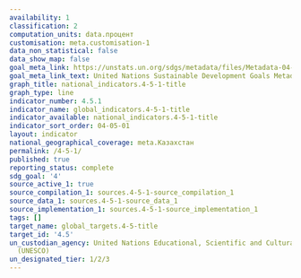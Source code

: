 ```yaml
---
availability: 1
classification: 2
computation_units: data.процент
customisation: meta.customisation-1
data_non_statistical: false
data_show_map: false
goal_meta_link: https://unstats.un.org/sdgs/metadata/files/Metadata-04-05-01.pdf
goal_meta_link_text: United Nations Sustainable Development Goals Metadata (pdf 210kB)
graph_title: national_indicators.4-5-1-title
graph_type: line
indicator_number: 4.5.1
indicator_name: global_indicators.4-5-1-title
indicator_available: national_indicators.4-5-1-title
indicator_sort_order: 04-05-01
layout: indicator
national_geographical_coverage: meta.Казахстан
permalink: /4-5-1/
published: true
reporting_status: complete
sdg_goal: '4'
source_active_1: true
source_compilation_1: sources.4-5-1-source_compilation_1
source_data_1: sources.4-5-1-source_data_1
source_implementation_1: sources.4-5-1-source_implementation_1
tags: []
target_name: global_targets.4-5-title
target_id: '4.5'
un_custodian_agency: United Nations Educational, Scientific and Cultural Organization
  (UNESCO)
un_designated_tier: 1/2/3
---
```

